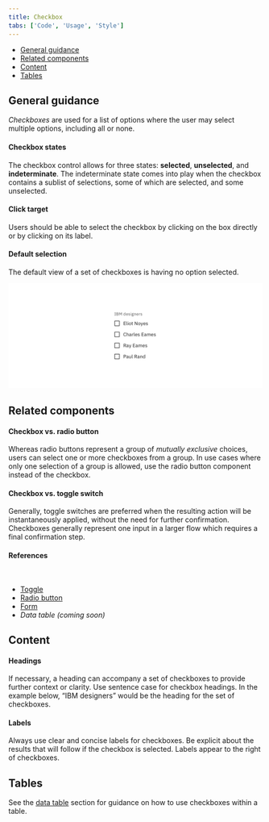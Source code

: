 ```yaml
---
title: Checkbox
tabs: ['Code', 'Usage', 'Style']
---
```


<anchor-links>
<ul>
    <li><a data-scroll href="#general-guidance">General guidance</a></li>
    <li><a data-scroll href="#related-components">Related components</a></li>
    <li><a data-scroll href="#content">Content</a></li>
    <li><a data-scroll href="#tables">Tables</a></li>
</ul>
</anchor-links>

## General guidance
_Checkboxes_ are used for a list of options where the user may select multiple options, including all or none.

#### Checkbox states

The checkbox control allows for three states: **selected**, **unselected**, and **indeterminate**. The indeterminate state comes into play when the checkbox contains a sublist of selections, some of which are selected, and some unselected.

#### Click target

Users should be able to select the checkbox by clicking on the box directly or by clicking on its label.

#### Default selection

The default view of a set of checkboxes is having no option selected.

<image-component cols="8"  caption="By default, checkboxes are unchecked.">

![The default state for checkboxes is unchecked.](images/checkbox-usage-1.png)

</image-component>


## Related components

#### Checkbox vs. radio button
Whereas radio buttons represent a group of _mutually exclusive_ choices, users can select one or more checkboxes from a group. In use cases where only one selection of a group is allowed, use the radio button component instead of the checkbox.

#### Checkbox vs. toggle switch
Generally, toggle switches are preferred when the resulting action will be instantaneously applied, without the need for further confirmation. Checkboxes generally represent one input in a larger flow which requires a final confirmation step.

#### References

<br>

- [Toggle](/components/toggle)
- [Radio button](/components/radio-button)
- [Form](/components/form)
- _Data table (coming soon)_


## Content

#### Headings
If necessary, a heading can accompany a set of checkboxes to provide further context or clarity. Use sentence case for checkbox headings. In the example below, “IBM designers” would be the heading for the set of checkboxes.

#### Labels
Always use clear and concise labels for checkboxes. Be explicit about the results that will follow if the checkbox is selected. Labels appear to the right of checkboxes.


## Tables

See the [data table](/components/data-table/usage) section for guidance on how to use checkboxes within a table.

